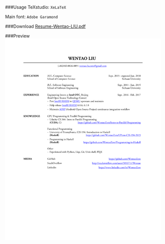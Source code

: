 ###Usage
TeXstudio: `XeLaTeX`

Main font: `Adobe Garamond`

###Download
[Resume-Wentao-LIU.pdf](https://github.com/WentaoZero/Resume/blob/master/Resume-Wentao-LIU.pdf)

###Preview
![Preview](Resume-Wentao-LIU.png)
